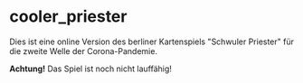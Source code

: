 # cooler_priester

Dies ist eine online Version des berliner Kartenspiels "Schwuler Priester" für die zweite Welle der Corona-Pandemie.

<b>Achtung!</b> Das Spiel ist noch nicht lauffähig!
